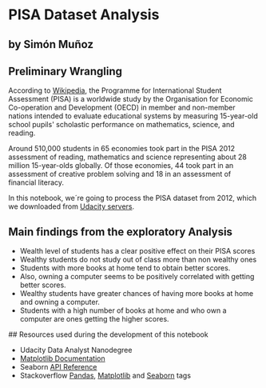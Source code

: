 # PISA Dataset Analysis
## by Simón Muñoz

## Preliminary Wrangling

According to [Wikipedia](https://en.wikipedia.org/wiki/Programme_for_International_Student_Assessment), the Programme for International Student Assessment (PISA) is a worldwide study by the Organisation for Economic Co-operation and Development (OECD) in member and non-member nations intended to evaluate educational systems by measuring 15-year-old school pupils' scholastic performance on mathematics, science, and reading.

Around 510,000 students in 65 economies took part in the PISA 2012 assessment of reading, mathematics and science representing about 28 million 15-year-olds globally. Of those economies, 44 took part in an assessment of creative problem solving and 18 in an assessment of financial literacy.

In this notebook, we´re going to process the PISA dataset from 2012, which we downloaded from [Udacity servers](https://www.google.com/url?q=https://s3.amazonaws.com/udacity-hosted-downloads/ud507/pisa2012.csv.zip&sa=D&ust=1566844420961000).

## Main findings from the exploratory Analysis

* Wealth level of students has a clear positive effect on their PISA scores
* Wealthy students do not study out of class more than non wealthy ones
* Students with more books at home tend to obtain better scores.
* Also, owning a computer seems to be positively correlated with getting better scores.
* Wealthy students have greater chances of having more books at home and owning a computer.
* Students with a high number of books at home and who own a computer are ones getting the higher scores.

## Resources used during the development of this notebook

* Udacity Data Analyst Nanodegree
* [Matplotlib Documentation](https://matplotlib.org/3.1.1/contents.html)
* Seaborn [API Reference](https://seaborn.pydata.org/api.html)
* Stackoverflow [Pandas](https://stackoverflow.com/questions/tagged/pandas), [Matplotlib](https://stackoverflow.com/questions/tagged/matplotlib) and [Seaborn](https://stackoverflow.com/questions/tagged/seaborn) tags

